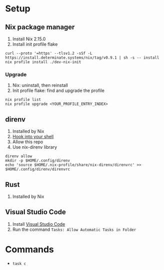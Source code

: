 # Setup

## Nix package manager

1. Install Nix 2.15.0
1. Install init profile flake

```
curl --proto '=https' --tlsv1.2 -sSf -L https://install.determinate.systems/nix/tag/v0.9.1 | sh -s -- install
nix profile install ./dev-nix-init
```

### Upgrade

1. Nix: uninstall, then reinstall
1. Init profile flake: find and upgrade the profile

```
nix profile list
nix profile upgrade <YOUR_PROFILE_ENTRY_INDEX>
```

## direnv

1. Installed by Nix
1. [Hook into your shell](https://direnv.net/docs/hook.html)
1. Allow this repo
1. Use nix-direnv library

```
direnv allow
mkdir -p $HOME/.config/direnv
echo 'source $HOME/.nix-profile/share/nix-direnv/direnvrc' >> $HOME/.config/direnv/direnvrc
```

## Rust

1. Installed by Nix

## Visual Studio Code

1. Install [Visual Studio Code](https://code.visualstudio.com/docs/setup/setup-overview)
1. Run the command `Tasks: Allow Automatic Tasks in Folder`

# Commands

- `task c`
